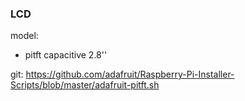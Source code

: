 ### LCD

model:
- pitft capacitive 2.8''
    
git:
https://github.com/adafruit/Raspberry-Pi-Installer-Scripts/blob/master/adafruit-pitft.sh